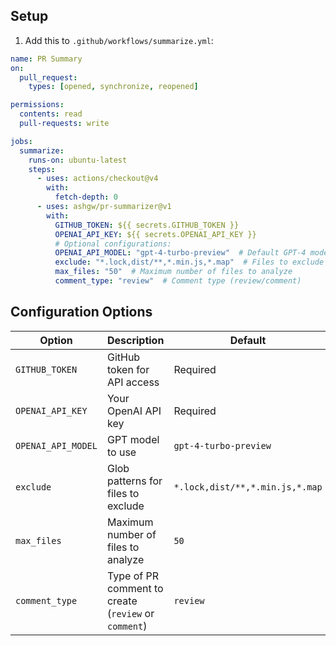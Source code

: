 
## Setup

1. Add this to `.github/workflows/summarize.yml`:

```yaml
name: PR Summary
on:
  pull_request:
    types: [opened, synchronize, reopened]

permissions:
  contents: read
  pull-requests: write

jobs:
  summarize:
    runs-on: ubuntu-latest
    steps:
      - uses: actions/checkout@v4
        with:
          fetch-depth: 0
      - uses: ashgw/pr-summarizer@v1
        with:
          GITHUB_TOKEN: ${{ secrets.GITHUB_TOKEN }}
          OPENAI_API_KEY: ${{ secrets.OPENAI_API_KEY }}
          # Optional configurations:
          OPENAI_API_MODEL: "gpt-4-turbo-preview"  # Default GPT-4 model to use
          exclude: "*.lock,dist/**,*.min.js,*.map"  # Files to exclude from analysis
          max_files: "50"  # Maximum number of files to analyze
          comment_type: "review"  # Comment type (review/comment)
```

## Configuration Options

| Option | Description | Default |
|--------|-------------|---------|
| `GITHUB_TOKEN` | GitHub token for API access | Required |
| `OPENAI_API_KEY` | Your OpenAI API key | Required |
| `OPENAI_API_MODEL` | GPT model to use | `gpt-4-turbo-preview` |
| `exclude` | Glob patterns for files to exclude | `*.lock,dist/**,*.min.js,*.map` |
| `max_files` | Maximum number of files to analyze | `50` |
| `comment_type` | Type of PR comment to create (`review` or `comment`) | `review` |
